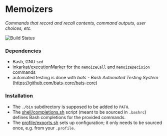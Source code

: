 # Memoizers

_Commands that record and recall contents, command outputs, user choices, etc._

![Build Status](https://github.com/inkarkat/memoizers/actions/workflows/build.yml/badge.svg)

### Dependencies

* Bash, GNU `sed`
* [inkarkat/executionMarker](https://github.com/inkarkat/executionMarker) for the `memoizeCall` and `memoizeDecision` commands
* automated testing is done with _bats - Bash Automated Testing System_ (https://github.com/bats-core/bats-core)

### Installation

* The `./bin` subdirectory is supposed to be added to `PATH`.
* The [shell/completions.sh](shell/completions.sh) script (meant to be sourced in `.bashrc`) defines Bash completions for the provided commands.
* The [profile/exports.sh](profile/exports.sh) sets up configuration; it only needs to be sourced once, e.g. from your `.profile`.
